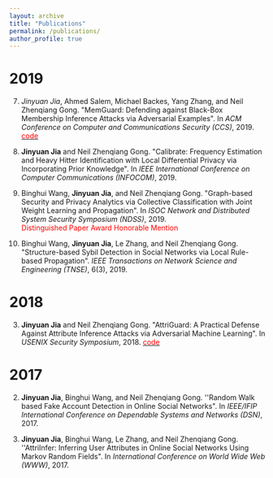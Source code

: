 ```yaml
---
layout: archive
title: "Publications"
permalink: /publications/
author_profile: true
---
```


2019
====
7. *Jinyuan Jia*, Ahmed Salem, Michael Backes, Yang Zhang, and Neil Zhenqiang Gong. "MemGuard: Defending against Black-Box Membership Inference Attacks via Adversarial Examples". In *ACM Conference on Computer and Communications Security (CCS)*, 2019. [<span style="color:red">code</span>](https://github.com/jjy1994/MemGuard)

6. **Jinyuan Jia** and Neil Zhenqiang Gong. "Calibrate: Frequency Estimation and Heavy Hitter Identification with Local Differential Privacy via Incorporating Prior Knowledge". In *IEEE International Conference on Computer Communications (INFOCOM)*, 2019. 

5. Binghui Wang, **Jinyuan Jia**, and Neil Zhenqiang Gong. "Graph-based Security and Privacy Analytics via Collective Classification with Joint Weight Learning and Propagation". In *ISOC Network and Distributed System Security Symposium (NDSS)*, 2019. \
<span style="color:red">Distinguished Paper Award Honorable Mention</span>

4. Binghui Wang, **Jinyuan Jia**, Le Zhang, and Neil Zhenqiang Gong. "Structure-based Sybil Detection in Social Networks via Local Rule-based Propagation". *IEEE Transactions on Network Science and Engineering (TNSE)*, 6(3), 2019.

2018
====

3. **Jinyuan Jia** and Neil Zhenqiang Gong. "AttriGuard: A Practical Defense Against Attribute Inference Attacks via Adversarial Machine Learning". In *USENIX Security Symposium*, 2018. [<span style="color:red">code</span>](https://github.com/jjy1994/AttriGuard)

2017
====

2. **Jinyuan Jia**, Binghui Wang, and Neil Zhenqiang Gong. ''Random Walk based Fake Account Detection in Online Social Networks". In *IEEE/IFIP International Conference on Dependable Systems and Networks (DSN)*, 2017.

1. **Jinyuan Jia**, Binghui Wang, Le Zhang, and Neil Zhenqiang Gong. ''AttriInfer: Inferring User Attributes in Online Social Networks Using Markov Random Fields". In *International Conference on World Wide Web (WWW)*, 2017.
